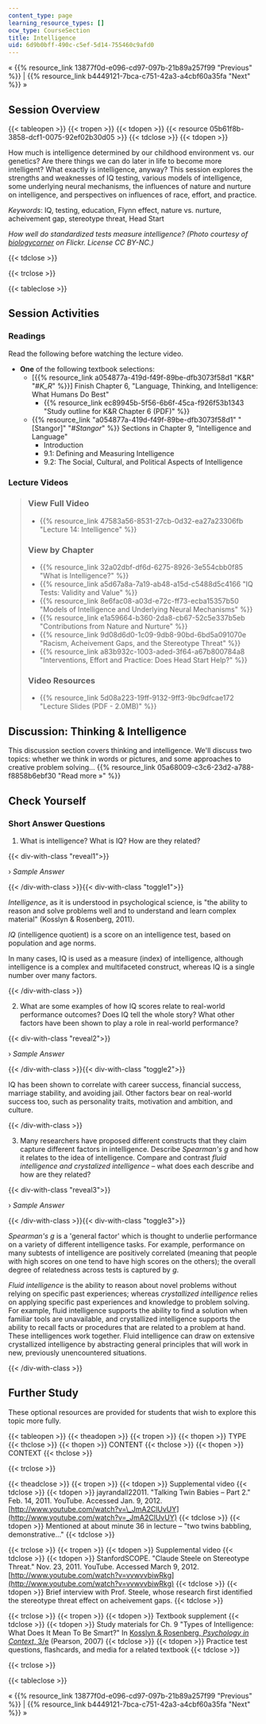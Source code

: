 ```yaml
---
content_type: page
learning_resource_types: []
ocw_type: CourseSection
title: Intelligence
uid: 6d9b0bff-490c-c5ef-5d14-755460c9afd0
---
```


« {{% resource_link 13877f0d-e096-cd97-097b-21b89a257f99 "Previous" %}} | {{% resource_link b4449121-7bca-c751-42a3-a4cbf60a35fa "Next" %}} »

Session Overview
----------------

{{< tableopen >}}
{{< tropen >}}
{{< tdopen >}}
{{< resource 05b61f8b-3858-dcf1-0075-92ef02b30d05 >}}
{{< tdclose >}}
{{< tdopen >}}


How much is intelligence determined by our childhood environment vs. our genetics? Are there things we can do later in life to become more intelligent? What exactly is intelligence, anyway? This session explores the strengths and weaknesses of IQ testing, various models of intelligence, some underlying neural mechanisms, the influences of nature and nurture on intelligence, and perspectives on influences of race, effort, and practice.

_Keywords_: IQ, testing, education, Flynn effect, nature vs. nurture, acheivement gap, stereotype threat, Head Start

_How well do standardized tests measure intelligence? (Photo courtesy of [biologycorner](http://www.flickr.com/photos/40964293@N07/4728093020) on Flickr. License CC BY-NC.)_


{{< tdclose >}}

{{< trclose >}}

{{< tableclose >}}

Session Activities
------------------

### Readings

Read the following before watching the lecture video.

*   **One** of the following textbook selections:
    *   \[{{% resource_link a054877a-419d-f49f-89be-dfb3073f58d1 "K&R" "#_K_R_" %}}\] Finish Chapter 6, "Language, Thinking, and Intelligence: What Humans Do Best"
        *   {{% resource_link ec89945b-5f56-6b6f-45ca-f926f53b1343 "Study outline for K&R Chapter 6 (PDF)" %}}
    *   {{% resource_link "a054877a-419d-f49f-89be-dfb3073f58d1" "\[Stangor\]" "#_Stangor_" %}} Sections in Chapter 9, "Intelligence and Language"
        *   Introduction
        *   9.1: Defining and Measuring Intelligence
        *   9.2: The Social, Cultural, and Political Aspects of Intelligence

### Lecture Videos

> ### View Full Video
> 
> *   {{% resource_link 47583a56-8531-27cb-0d32-ea27a23306fb "Lecture 14: Intelligence" %}}
> 
> ### View by Chapter
> 
> *   {{% resource_link 32a02dbf-df6d-6275-8926-3e554cbb0f85 "What is Intelligence?" %}}
> *   {{% resource_link a5d67a8a-7a19-ab48-a15d-c5488d5c4166 "IQ Tests: Validity and Value" %}}
> *   {{% resource_link 8e6fac08-a03d-e72c-ff73-ecba15357b50 "Models of Intelligence and Underlying Neural Mechanisms" %}}
> *   {{% resource_link e1a59664-b360-2da8-cb67-52c5e337b5eb "Contributions from Nature and Nurture" %}}
> *   {{% resource_link 9d08d6d0-1c09-9db8-90bd-6bd5a091070e "Racism, Acheivement Gaps, and the Stereotype Threat" %}}
> *   {{% resource_link a83b932c-1003-aded-3f64-a67b800784a8 "Interventions, Effort and Practice: Does Head Start Help?" %}}
> 
> ### Video Resources
> 
> *   {{% resource_link 5d08a223-19ff-9132-9ff3-9bc9dfcae172 "Lecture Slides (PDF - 2.0MB)" %}}

Discussion: Thinking & Intelligence
-----------------------------------

This discussion section covers thinking and intelligence. We'll discuss two topics: whether we think in words or pictures, and some approaches to creative problem solving… {{% resource_link 05a68009-c3c6-23d2-a788-f8858b6ebf30 "Read more »" %}}

Check Yourself
--------------

### Short Answer Questions

1) What is intelligence? What is IQ? How are they related?

{{< div-with-class "reveal1">}}

› _Sample Answer_

{{< /div-with-class >}}{{< div-with-class "toggle1">}}

_Intelligence_, as it is understood in psychological science, is "the ability to reason and solve problems well and to understand and learn complex material" (Kosslyn & Rosenberg, 2011).

_IQ_ (intelligence quotient) is a score on an intelligence test, based on population and age norms.

In many cases, IQ is used as a measure (index) of intelligence, although intelligence is a complex and multifaceted construct, whereas IQ is a single number over many factors.

{{< /div-with-class >}}

2) What are some examples of how IQ scores relate to real-world performance outcomes? Does IQ tell the whole story? What other factors have been shown to play a role in real-world performance?

{{< div-with-class "reveal2">}}

› _Sample Answer_

{{< /div-with-class >}}{{< div-with-class "toggle2">}}

IQ has been shown to correlate with career success, financial success, marriage stability, and avoiding jail. Other factors bear on real-world success too, such as personality traits, motivation and ambition, and culture.

{{< /div-with-class >}}

3) Many researchers have proposed different constructs that they claim capture different factors in intelligence. Describe _Spearman's g_ and how it relates to the idea of intelligence. Compare and contrast _fluid intelligence and crystalized intelligence_ – what does each describe and how are they related?

{{< div-with-class "reveal3">}}

› _Sample Answer_

{{< /div-with-class >}}{{< div-with-class "toggle3">}}

_Spearman's g_ is a 'general factor' which is thought to underlie performance on a variety of different intelligence tasks. For example, performance on many subtests of intelligence are positively correlated (meaning that people with high scores on one tend to have high scores on the others); the overall degree of relatedness across tests is captured by _g_.

_Fluid intelligence_ is the ability to reason about novel problems without relying on specific past experiences; whereas _crystallized intelligence_ relies on applying specific past experiences and knowledge to problem solving. For example, fluid intelligence supports the ability to find a solution when familiar tools are unavailable, and crystallized intelligence supports the ability to recall facts or procedures that are related to a problem at hand. These intelligences work together. Fluid intelligence can draw on extensive crystallized intelligence by abstracting general principles that will work in new, previously unencountered situations.

{{< /div-with-class >}}

Further Study
-------------

These optional resources are provided for students that wish to explore this topic more fully.

{{< tableopen >}}
{{< theadopen >}}
{{< tropen >}}
{{< thopen >}}
TYPE
{{< thclose >}}
{{< thopen >}}
CONTENT
{{< thclose >}}
{{< thopen >}}
CONTEXT
{{< thclose >}}

{{< trclose >}}

{{< theadclose >}}
{{< tropen >}}
{{< tdopen >}}
Supplemental video
{{< tdclose >}}
{{< tdopen >}}
jayrandall22011. "Talking Twin Babies – Part 2." Feb. 14, 2011. YouTube. Accessed Jan. 9, 2012. [http://www.youtube.com/watch?v=\_JmA2ClUvUY](http://www.youtube.com/watch?v=_JmA2ClUvUY)
{{< tdclose >}}
{{< tdopen >}}
Mentioned at about minute 36 in lecture – "two twins babbling, demonstrative…"
{{< tdclose >}}

{{< trclose >}}
{{< tropen >}}
{{< tdopen >}}
Supplemental video
{{< tdclose >}}
{{< tdopen >}}
StanfordSCOPE. "Claude Steele on Stereotype Threat." Nov. 23, 2011. YouTube. Accessed March 9, 2012. [http://www.youtube.com/watch?v=vvwvvbiwRkg](http://www.youtube.com/watch?v=vvwvvbiwRkg)
{{< tdclose >}}
{{< tdopen >}}
Brief interview with Prof. Steele, whose research first identified the stereotype threat effect on acheivement gaps.
{{< tdclose >}}

{{< trclose >}}
{{< tropen >}}
{{< tdopen >}}
Textbook supplement
{{< tdclose >}}
{{< tdopen >}}
Study materials for Ch. 9 "Types of Intelligence: What Does It Mean To Be Smart?" In [Kosslyn & Rosenberg, _Psychology in Context_, 3/e](http://www.pearsonhighered.com/educator/product/Fundamentals-of-Psychology-in-Context/9780205507573.page) (Pearson, 2007)
{{< tdclose >}}
{{< tdopen >}}
Practice test questions, flashcards, and media for a related textbook
{{< tdclose >}}

{{< trclose >}}

{{< tableclose >}}

« {{% resource_link 13877f0d-e096-cd97-097b-21b89a257f99 "Previous" %}} | {{% resource_link b4449121-7bca-c751-42a3-a4cbf60a35fa "Next" %}} »